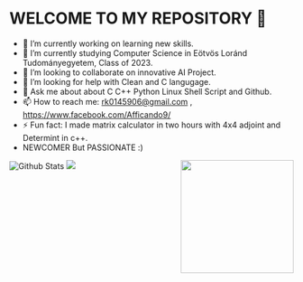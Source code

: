 # WELCOME TO MY REPOSITORY  👋

- 🔭 I’m currently working on learning new skills.
- 🌱 I’m currently studying Computer Science in Eötvös Loránd Tudományegyetem, Class of 2023.
- 👯 I’m looking to collaborate on innovative AI Project.
- 🤔 I’m looking for help with Clean and C langugage.
- 💬 Ask me about about C C++ Python Linux Shell Script and Github.
- 📫 How to reach me: rk0145906@gmail.com , https://www.facebook.com/Afficando9/
- ⚡ Fun fact: I made matrix calculator in two hours with 4x4 adjoint and Determint in c++.
- NEWCOMER But PASSIONATE :)
<img align='right' src="https://media.giphy.com/media/M9gbBd9nbDrOTu1Mqx/giphy.gif" width="200">

![Github Stats](https://github-readme-stats.vercel.app/api?username=rajeshkumar-ctrl&count_private=true&show_icons=true&theme=radical)
![](https://komarev.com/ghpvc/?username=your-github-rajeshkumar-ctrl&color=green)


